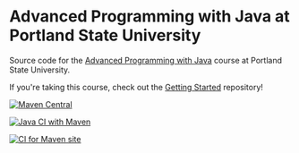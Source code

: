 Advanced Programming with Java at Portland State University
=================

Source code for the [Advanced Programming with Java](http://web.cecs.pdx.edu/~whitlock/) course at Portland State University.

If you're taking this course, check out the [Getting Started](https://github.com/DavidWhitlock/PortlandStateJavaGettingStarted) repository! 

[![Maven Central](https://img.shields.io/maven-central/v/io.githib.davidwhitlock.cs410J/cs410j.svg?label=Maven%20Central)](https://search.maven.org/artifact/io.githib.davidwhitlock.cs410J/cs410j)

[![Java CI with Maven](https://github.com/DavidWhitlock/PortlandStateJava/actions/workflows/maven.yml/badge.svg)](https://github.com/DavidWhitlock/PortlandStateJava/actions/workflows/maven.yml)

[![CI for Maven site](https://github.com/DavidWhitlock/PortlandStateJava/actions/workflows/maven-site.yml/badge.svg)](https://github.com/DavidWhitlock/PortlandStateJava/actions/workflows/maven-site.yml)
